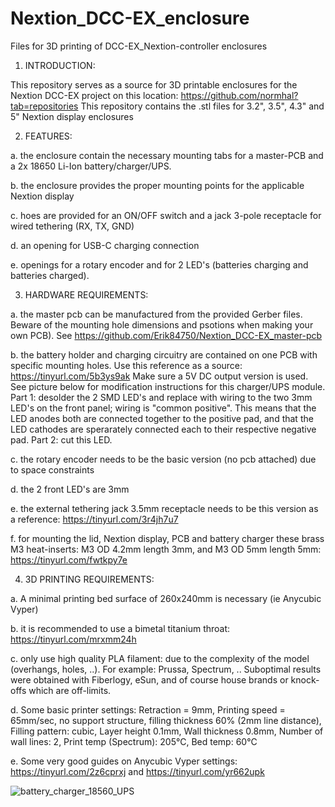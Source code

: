 # Nextion_DCC-EX_enclosure
Files for 3D printing of DCC-EX_Nextion-controller enclosures

1. INTRODUCTION:

  This repository serves as a source for 3D printable enclosures for the Nextion DCC-EX project on this location: https://github.com/normhal?tab=repositories
  This repository contains the .stl files for 3.2", 3.5", 4.3" and 5" Nextion display enclosures


2. FEATURES:

  a. the enclosure contain the necessary mounting tabs for a master-PCB and a 2x 18650 Li-Ion battery/charger/UPS.

  b. the enclosure provides the proper mounting points for the applicable Nextion display

  c. hoes are provided for an ON/OFF switch and a jack 3-pole receptacle for wired tethering (RX, TX, GND)

  d. an opening for USB-C charging connection

  e. openings for a rotary encoder and for 2 LED's (batteries charging and batteries charged).



3. HARDWARE REQUIREMENTS:

  a. the master pcb can be manufactured from the provided Gerber files. Beware of the mounting hole dimensions and psotions when making your own PCB).
  See https://github.com/Erik84750/Nextion_DCC-EX_master-pcb
  
  b. the battery holder and charging circuitry are contained on one PCB with specific mounting holes. Use this reference as a source: https://tinyurl.com/5b3ys9ak
    Make sure a 5V DC output version is used. See picture below for modification instructions for this charger/UPS module.
    Part 1: desolder the 2 SMD LED's and replace with wiring to the two 3mm LED's on the front panel; wiring is "common positive". 
    This means that the LED anodes both are connected together to the positive pad, and that the LED cathodes are sperarately connected each to their respective negative pad. 
    Part 2: cut this LED.
    
  c. the rotary encoder needs to be  the basic version (no pcb attached) due to space constraints
  
  d. the 2 front LED's are 3mm
  
  e. the external tethering jack 3.5mm receptacle needs to be this version as a reference: https://tinyurl.com/3r4jh7u7
  
  f. for mounting the lid, Nextion display, PCB and battery charger these brass M3 heat-inserts: M3 OD 4.2mm length 3mm, and M3 OD 5mm length 5mm:
    https://tinyurl.com/fwtkpy7e



4. 3D PRINTING REQUIREMENTS:

  a. A minimal printing bed surface of 260x240mm is necessary (ie Anycubic Vyper)
  
  b. it is recommended to use a bimetal titanium throat: https://tinyurl.com/mrxmm24h
  
  c. only use high quality PLA filament: due to the complexity of the model (overhangs, holes, ..). For example: Prussa, Spectrum, ..
    Suboptimal results were obtained with Fiberlogy, eSun, and of course house brands or knock-offs which are off-limits.
    
  d. Some basic printer settings: Retraction = 9mm, Printing speed = 65mm/sec, no support structure, filling thickness 60% (2mm line distance),
    Filling pattern: cubic, Layer height 0.1mm, Wall thickness 0.8mm, Number of wall lines: 2, Print temp (Spectrum): 205°C, Bed temp: 60°C

  e. Some very good guides on Anycubic Vyper settings: https://tinyurl.com/2z6cprxj and https://tinyurl.com/yr662upk



![battery_charger_18560_UPS](https://github.com/Erik84750/Nextion_DCC-EX_enclosure/assets/20128852/30bb41c3-2cc0-40ef-bc59-00ba92e76630)

    


     

